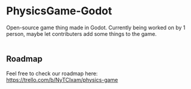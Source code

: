 # PhysicsGame-Godot
Open-source game thing made in Godot. Currently being worked on by 1 person, maybe let contributers add some things to the game. <br />
<br />
## Roadmap
Feel free to check our roadmap here: <br />
https://trello.com/b/NyTCIxam/physics-game
